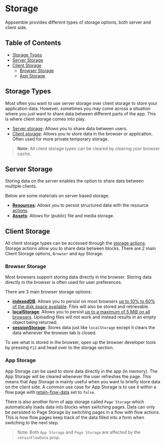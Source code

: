 # Storage

Appsemble provides different types of storage options, both server and client side.

## Table of Contents

- [Storage Types](#storage-types)
- [Server Storage](#server-storage)
- [Client Storage](#client-storage)
  - [Browser Storage](#browser-storage)
  - [App Storage](#app-storage)

## Storage Types

Most often you want to use server storage over client storage to store your application data.
However, sometimes you may come across a situation where you just want to share data between
different parts of the app. This is where client storage comes into play.

- [Server storage](#server-storage): Allows you to share data between users.
- [Client storage](#client-storage): Allows you to store data in the browser or application. Often
  used for more private temporary storage.

> **Note**: All client storage types can be cleared by clearing your browser cache.

## Server Storage

Storing data on the server enables the option to share data between multiple clients.

Below are some materials on server based storage.

- **[Resources](../02-core-concepts/resources.md)**: Allows you to persist structured data with the
  resource [actions](../08-reference/action.mdx).
- **[Assets](../03-guides/assets.md)**: Allows for (public) file and media storage.

## Client Storage

All client storage types can be accessed through the [storage actions](../06-actions/storage.mdx).
Storage actions allow you to share data between blocks. There are 2 main Client Storage options,
`Browser` and `App` Storage.

### Browser Storage

Most browsers support storing data directly in the browser. Storing data directly in the browser is
often used for user preferences.

There are 3 main browser storage options:

- **[indexedDB](https://developer.mozilla.org/en-US/docs/Web/API/IndexedDB_API)**: Allows you to
  persist on most browsers [up to 10% to 60% of the disk space available][]. Files will also be stored
  and retrievable.
- **[localStorage](https://developer.mozilla.org/en-US/docs/Web/API/Web_Storage_API)**: Allows you
  to persist [up to a maximum of 5 MiB on all browsers][]. Uploading files will not work and instead
  results in an empty object being returned.
- **[sessionStorage](https://developer.mozilla.org/en-US/docs/Web/API/Web_Storage_API)**: Stores
  data just like `localStorage` except it clears the data whenever the browser tab is closed.

To see what is stored in the browser, open up the browser developer tools by pressing `F12` and head
over to the storage section.

### App Storage

App Storage can be used to store data directly in the app (in memory). The App Storage will be
cleared whenever the user refreshes the page. This means that App Storage is mainly useful when you
want to briefly store data on the client side. A common use case for App Storage is to use it within
a flow page with [retain-flow-data](../08-reference/app.mdx#-flow-page-definition-retain-flow-data)
set to `false`.

There is also another form of app storage called `Page Storage` which automatically loads data into
blocks when switching pages. Data can only be persisted to Page Storage by switching pages in a flow
with flow actions. This is how flow pages keep track of the data filled into a form when switching
to the next step.

> Note: Both `App Storage` and `Page Storage` are affected by the `retainFlowData` prop.

[up to 10% to 60% of the disk space available]:
  https://developer.mozilla.org/en-US/docs/Web/API/Storage_API/Storage_quotas_and_eviction_criteria#other_web_technologies
[up to a maximum of 5 MiB on all browsers]:
  https://developer.mozilla.org/en-US/docs/Web/API/Storage_API/Storage_quotas_and_eviction_criteria#web_storage

